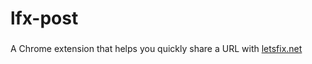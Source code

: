# lfx-post

###
A Chrome extension that helps you quickly share a URL with [letsfix.net](http://letsfix.net)
